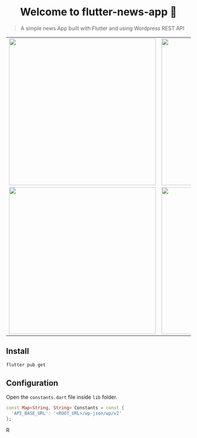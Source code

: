 <h1 align="center">Welcome to flutter-news-app 👋</h1>

> A simple news App built with Flutter and using Wordpress REST API

<div style="text-align: center">
    <table>
        <tr>
            <td style="text-align: center">
                <img src="https://github.com/bacarybruno/flutter-news-app/blob/master/screenshots/flutter-news-app-01.png" height="400">
            </td>
            <td style="text-align: center">
                <img src="https://github.com/bacarybruno/flutter-news-app/blob/master/screenshots/flutter-news-app-02.png" height="400">
            </td>
            <td style="text-align: center">
                <img src="https://github.com/bacarybruno/flutter-news-app/blob/master/screenshots/flutter-news-app-03.png" height="400">
            </td>
        </tr>
            <tr>
            <td style="text-align: center">
                <img src="https://github.com/bacarybruno/flutter-news-app/blob/master/screenshots/flutter-news-app-04.png" height="400">
            </td>
            <td style="text-align: center">
                <img src="https://github.com/bacarybruno/flutter-news-app/blob/master/screenshots/flutter-news-app-05.png" height="400">
            </td>
            <td style="text-align: center">
                <img src="https://github.com/bacarybruno/flutter-news-app/blob/master/screenshots/flutter-news-app-06.png" height="400">
            </td>
        </tr>
    </table>
</div>

## Install

```sh
flutter pub get
```

## Configuration

Open the `constants.dart` file inside `lib` folder.

```dart
const Map<String, String> Constants = const {
  'API_BASE_URL': '<ROOT_URL>/wp-json/wp/v2'
};
```

R
